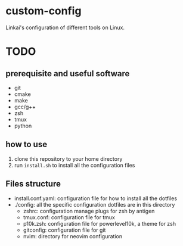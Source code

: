 # custom-config

Linkai's configuration of different tools on Linux.

# TODO

## prerequisite and useful software

- git
- cmake
- make
- gcc/g++
- zsh
- tmux
- python

## how to use

1. clone this repository to your home directory
2. run `install.sh` to install all the configuration files

## Files structure

- install.conf.yaml: configuration file for how to install all the dotfiles
- ./config: all the specific configuration dotfiles are in this directory
  - zshrc: configuration manage plugs for zsh by antigen
  - tmux.conf: configuration file for tmux
  - p10k.zsh: configuration file for powerlevel10k, a theme for zsh
  - gitconfig: configuration file for git
  - nvim: directory for neovim configuration
